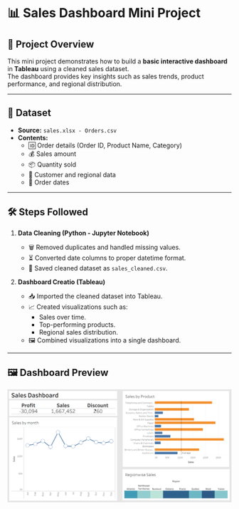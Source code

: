 # 📊 Sales Dashboard Mini Project

## 📝 Project Overview
This mini project demonstrates how to build a **basic interactive dashboard** in **Tableau** using a cleaned sales dataset.  
The dashboard provides key insights such as sales trends, product performance, and regional distribution.

---

## 📂 Dataset
- **Source:** `sales.xlsx - Orders.csv`  
- **Contents:**  
  - 🆔 Order details (Order ID, Product Name, Category)  
  - 💰 Sales amount  
  - 📦 Quantity sold  
  - 👥 Customer and regional data  
  - 📅 Order dates  

---

## 🛠️ Steps Followed
1. **Data Cleaning (Python - Jupyter Notebook)**  
   - 🗑️ Removed duplicates and handled missing values.  
   - ⏳ Converted date columns to proper datetime format.  
   - 💾 Saved cleaned dataset as `sales_cleaned.csv`.  

2. **Dashboard Creatio (Tableau)**  
   - 📥 Imported the cleaned dataset into Tableau.  
   - 📈 Created visualizations such as:  
     - Sales over time.  
     - Top-performing products.  
     - Regional sales distribution.  
   - 🖼️ Combined visualizations into a single dashboard.  

---

## 🖼️ Dashboard Preview

![Dashboard Preview](Mini_project_sales_dashboard-main/images/image.png)
